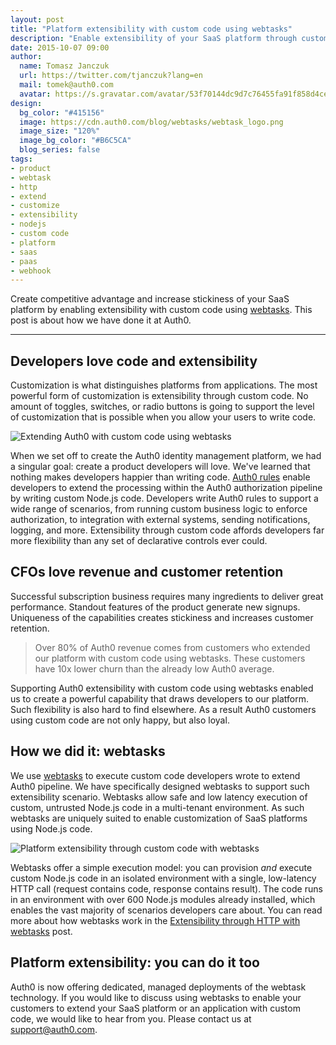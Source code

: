```yaml
---
layout: post
title: "Platform extensibility with custom code using webtasks"
description: "Enable extensibility of your SaaS platform through custom code using webtasks. Developers will love you, and so will your CFO."
date: 2015-10-07 09:00
author: 
  name: Tomasz Janczuk
  url: https://twitter.com/tjanczuk?lang=en
  mail: tomek@auth0.com
  avatar: https://s.gravatar.com/avatar/53f70144dc9d7c76455fa91f858d4cec?s=200
design:
  bg_color: "#415156"
  image: https://cdn.auth0.com/blog/webtasks/webtask_logo.png
  image_size: "120%"
  image_bg_color: "#B6C5CA"
  blog_series: false
tags: 
- product 
- webtask
- http
- extend
- customize
- extensibility
- nodejs
- custom code
- platform
- saas
- paas
- webhook
---
```


Create competitive advantage and increase stickiness of your SaaS platform by enabling extensibility with custom code using [webtasks](https://webtask.io). This post is about how we have done it at Auth0. 

-----

## Developers love code and extensibility

Customization is what distinguishes platforms from applications. The most powerful form of customization is extensibility through custom code. No amount of toggles, switches, or radio buttons is going to support the level of customization that is possible when you allow your users to write code. 

![Extending Auth0 with custom code using webtasks](https://cdn.auth0.com/blog/webtasks/auth0-rule-editor.png) 

When we set off to create the Auth0 identity management platform, we had a singular goal: create a product developers will love. We've learned that nothing makes developers happier than writing code. [Auth0 rules](https://auth0.com/docs/rules) enable developers to extend the processing within the Auth0 authorization pipeline by writing custom Node.js code. Developers write Auth0 rules to support a wide range of scenarios, from running custom business logic to enforce authorization, to integration with external systems, sending notifications, logging, and more. Extensibility through custom code affords developers far more flexibility than any set of declarative controls ever could.  

## CFOs love revenue and customer retention

Successful subscription business requires many ingredients to deliver great performance. Standout features of the product generate new signups. Uniqueness of the capabilities creates stickiness and increases customer retention. 

> Over 80% of Auth0 revenue comes from customers who extended our platform with custom code using webtasks. These customers have 10x lower churn than the already low Auth0 average. 

Supporting Auth0 extensibility with custom code using webtasks enabled us to create a powerful capability that draws developers to our platform. Such flexibility is also hard to find elsewhere. As a result Auth0 customers using custom code are not only happy, but also loyal. 

## How we did it: webtasks

We use [webtasks](https://webtask.io) to execute custom code developers wrote to extend Auth0 pipeline. We have specifically designed webtasks to support such extensibility scenario. Webtasks allow safe and low latency execution of custom, untrusted Node.js code in a multi-tenant environment. As such webtasks are uniquely suited to enable customization of SaaS platforms using Node.js code. 

![Platform extensibility through custom code with webtasks](https://cdn.auth0.com/blog/webtasks/webtask-extensibility-1.png)  

Webtasks offer a simple execution model: you can provision *and* execute custom Node.js code in an isolated environment with a single, low-latency HTTP call (request contains code, response contains result). The code runs in an environment with over 600 Node.js modules already installed, which enables the vast majority of scenarios developers care about. You can read more about how webtasks work in the [Extensibility through HTTP with webtasks](http://tomasz.janczuk.org/2015/07/extensibility-through-http-with-webtasks.html) post. 

## Platform extensibility: you can do it too

Auth0 is now offering dedicated, managed deployments of the webtask technology. If you would like to discuss using webtasks to enable your customers to extend your SaaS platform or an application with custom code, we would like to hear from you. Please contact us at [support@auth0.com](mailto:support@auth0.com). 
